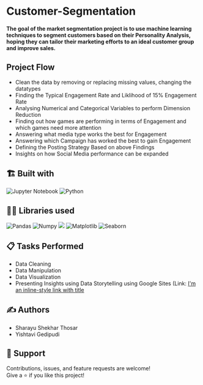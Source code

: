 # Customer-Segmentation

#### The goal of the market segmentation project is to use machine learning techniques to segment customers based on their Personality Analysis, hoping they can tailor their marketing efforts to an ideal customer group and improve sales.

## Project Flow
* Clean the data by removing or replacing missing values, changing the datatypes
* Finding the Typical Engagement Rate and Liklihood of 15% Engagement Rate
* Analysing Numerical and Categorical Variables to perform Dimension Reduction
* Finding out how games are performing in terms of Engagement and which games need more attention
* Answering what media type works the best for Engagement
* Answering which Campaign has worked the best to gain Engagement
* Defining the Posting Strategy Based on above Findings
* Insights on how Social Media performance can be expanded

## 🏗️ Built with
![Jupyter Notebook](https://img.shields.io/badge/jupyter-%23FA0F00.svg?style=for-the-badge&logo=jupyter&logoColor=white)
![Python](https://img.shields.io/badge/python-3670A0?style=for-the-badge&logo=python&logoColor=ffdd54)

## 👩‍💻 Libraries used
![Pandas](https://img.shields.io/badge/Pandas-2C2D72?style=for-the-badge&logo=pandas&logoColor=white)
![Numpy](https://img.shields.io/badge/Numpy-777BB4?style=for-the-badge&logo=numpy&logoColor=white)
![](https://img.shields.io/badge/scikitlearn-F7931E.svg?style=for-the-badge&logo=scikit-learn&logoColor=white)
![Matplotlib](https://img.shields.io/badge/Matplotlib-3F4F75.svg?style=for-the-badge&logo=Matplotlib&logoColor=white)
![Seaborn](https://img.shields.io/badge/Seaborn-777BB4?style=for-the-badge&logo=Seaborn&logoColor=white)

## 📋 Tasks Performed
* Data Cleaning
* Data Manipulation
* Data Visualization
* Presenting Insights using Data Storytelling using Google Sites (Link: [I'm an inline-style link with title](https://www.google.com "Google's Homepage")

## ✍️ Authors
*   Sharayu Shekhar Thosar
*   Yishtavi Gedipudi

## 🤝 Support

Contributions, issues, and feature requests are welcome!</br>
Give a ⭐️ if you like this project!

